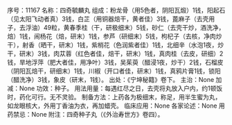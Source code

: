 序号：11167
名称：四奇毓麟丸
组成：粉龙骨（用5色者，阴阳瓦煅）1钱，阳起石（见太阳飞动者真）3钱，白芷（用铜器焙干，黄者佳）3钱，蓖麻子（去壳用子，去浮油）49粒，黄春季桂（干，研极细末）5钱，砂仁（去壳干炒，酒洗净，焙）1钱，闹杨花（焙，研末）1钱，参芦（研细末）5钱，枸杞子（去核，净肉炒干），射香（晒干，研末）1钱，紫梢花（色润紫者佳）1钱，北细辛（水泡1夜，炒干，研末）3钱，肉苁蓉（红色者佳，焙干，研末）1钱，真肉桂（去皮，研细）2钱，旱地浮萍（肥大者佳，用净叶）3钱，吴茱萸（醋浸1夜，炒干）2钱，石榴皮（阴阳瓦焙干，研细末）1钱，川椒（开口者佳，研末）1钱，真鸦片膏1钱，锁阳（醋洗净）3钱，象皮（研末，1钱）。
出处：《宁坤秘籍》卷下。
主治：None
加减：None
功效：种子。
用法用量：每遇红尽之日，去壳将丸放入户内，约1顿饭时，药化可行。无不灵验。
制备方法：上药各为极细末，称足，用半生蜜为丸，如龙眼核大，外用丁香油为衣，再加蜡壳。
临床应用：None
各家论述：None
用药禁忌：None
附注：四奇种子丸（《外治寿世方》卷四）。
